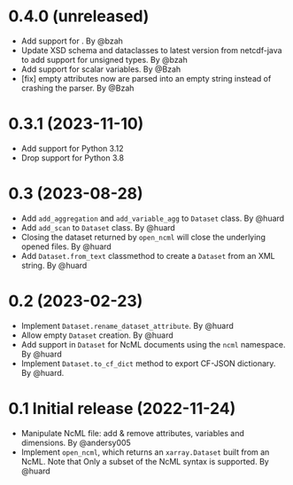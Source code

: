 0.4.0 (unreleased)
==================

- Add support for <EnumTypeDef>. By @bzah
- Update XSD schema and dataclasses to latest version from netcdf-java to add support
  for unsigned types. By @bzah
- Add support for scalar variables. By @Bzah
- [fix] empty attributes now are parsed into an empty string instead of crashing the parser.  By @Bzah

0.3.1 (2023-11-10)
==================

- Add support for Python 3.12
- Drop support for Python 3.8


0.3 (2023-08-28)
================

- Add `add_aggregation` and `add_variable_agg` to `Dataset` class. By @huard
- Add `add_scan` to `Dataset` class. By @huard
- Closing the dataset returned by `open_ncml` will close the underlying opened files. By @huard
- Add `Dataset.from_text` classmethod  to create a `Dataset` from an XML string. By @huard


0.2 (2023-02-23)
================

- Implement `Dataset.rename_dataset_attribute`. By @huard
- Allow empty `Dataset` creation. By @huard
- Add support in `Dataset` for NcML documents using the `ncml` namespace. By @huard
- Implement `Dataset.to_cf_dict` method to export CF-JSON dictionary. By @huard.


0.1 Initial release (2022-11-24)
================================

 - Manipulate NcML file: add & remove attributes, variables and dimensions. By @andersy005
 - Implement `open_ncml`, which returns an `xarray.Dataset` built from an NcML. Note that
   Only a subset of the NcML syntax is supported. By @huard

